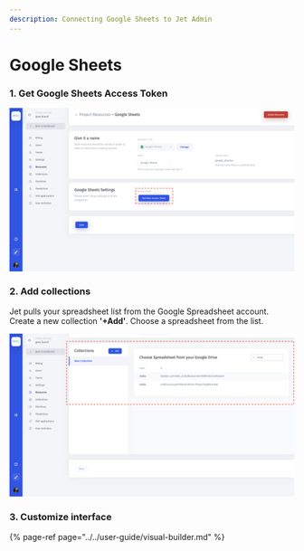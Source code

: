 ```yaml
---
description: Connecting Google Sheets to Jet Admin
---
```


# Google Sheets

### 1. Get Google Sheets Access Token

![](../../.gitbook/assets/screen-shot-2020-03-04-at-1.03.46-am.png)



### 2. Add collections

Jet pulls your spreadsheet list from the Google Spreadsheet account. Create a new collection **'+Add'**. Choose a spreadsheet from the list.

![](../../.gitbook/assets/screen-shot-2020-03-04-at-1.05.00-am.png)



### 3. Customize interface

{% page-ref page="../../user-guide/visual-builder.md" %}



